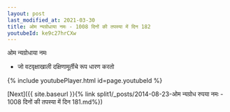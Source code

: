 ```yaml
---
layout: post
last_modified_at: 2021-03-30
title: ओम न्यग्रोधाया नमः - 1008 दिनों की तपस्या में दिन 182
youtubeId: ke9c27hrCXw
---
```

 
 
 ओम न्यग्रोधाया नमः  
 
 -  जो वटवृक्षाखाली दक्षिणामूर्तीचे रूप धारण करतो 
 
  
 
  
 
 
 
 
 
 


{% include youtubePlayer.html id=page.youtubeId %}
 
[Next]({{ site.baseurl }}{% link  split1/_posts/2014-08-23-ओम न्यग्रोध रुपया नमः - 1008 दिनों की तपस्या में दिन 181.md%})
 
